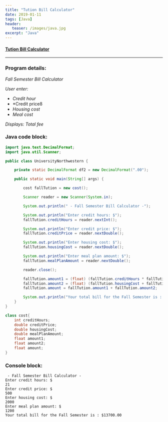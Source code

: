 ```yaml
---
title: "Tution Bill Calculator"
date: 2019-01-11
tags: [Java]
header: 
   teaser: /images/java.jpg
excerpt: "Java"
---
```


#### [Tution Bill Calculator](https://github.com/Angphurba/calculateTuitionfee)
***
### Program details:

*Fall Semester Bill Calculator*

*User enter:*
+ *Credit hour*
+ *Credit price8
+ *Housing cost*
+ *Meal cost*

*Displays: Total fee*

### Java code block:
```java 
import java.text.DecimalFormat;
import java.util.Scanner;

public class UniversityNorthwestern {

    private static DecimalFormat df2 = new DecimalFormat(".00");

    public static void main(String[] args) {

        cost fallTution = new cost();

        Scanner reader = new Scanner(System.in);

        System.out.println(" - Fall Semester Bill Calculator -");

        System.out.println("Enter credit hours: $");
        fallTution.creditHours = reader.nextInt();

        System.out.println("Enter credit price: $");
        fallTution.creditPrice = reader.nextDouble();

        System.out.println("Enter housing cost: $");
        fallTution.housingCost = reader.nextDouble();

        System.out.println("Enter meal plan amount: $");
        fallTution.mealPlanAmount = reader.nextDouble();

        reader.close();

        fallTution.amount1 = (float) (fallTution.creditHours * fallTution.creditPrice);
        fallTution.amount2 = (float) (fallTution.housingCost + fallTution.mealPlanAmount);
        fallTution.amount = fallTution.amount1 + fallTution.amount2;

        System.out.println("Your total bill for the Fall Semester is : $" + df2.format(fallTution.amount));
    }
}

class cost{
    int creditHours;
    double creditPrice;
    double housingCost;
    double mealPlanAmount;
    float amount1;
    float amount2;
    float amount;
}

```
### Console block:
```console
 - Fall Semester Bill Calculator -
Enter credit hours: $
21
Enter credit price: $
500
Enter housing cost: $
2000
Enter meal plan amount: $
1200
Your total bill for the Fall Semester is : $13700.00
```
         
